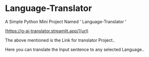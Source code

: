 # Language-Translator

A Simple Python Mini Project Named ' Language-Translator '

[https://g-ai-translator.streamlit.app/](url)

The above mentioned is the Link for translator Project..

Here you can translate the Input sentence to any selected Language..



